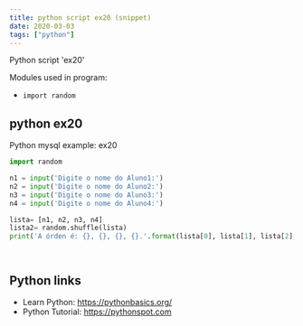 ```yaml
---
title: python script ex20 (snippet)
date: 2020-03-03
tags: ["python"]
---
```

Python script 'ex20'


Modules used in program: 
* `import random`

## python ex20

Python mysql example: ex20

```python
import random

n1 = input('Digite o nome do Aluno1:')
n2 = input('Digite o nome do Aluno2:')
n3 = input('Digite o nome do Aluno3:')
n4 = input('Digite o nome do Aluno4:')

lista= [n1, n2, n3, n4]
lista2= random.shuffle(lista)
print('A órden é: {}, {}, {}, {}.'.format(lista[0], lista[1], lista[2], lista[3]))




```

## Python links

- Learn Python: https://pythonbasics.org/
- Python Tutorial: https://pythonspot.com
